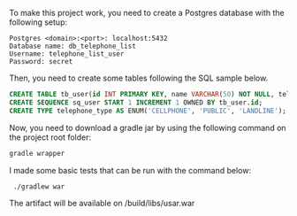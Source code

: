 To make this project work, you need to create a Postgres database with the following setup:

```
Postgres <domain>:<port>: localhost:5432
Database name: db_telephone_list
Username: telephone_list_user 
Password: secret
```
Then, you need to create some tables following the SQL sample below.

```SQL
CREATE TABLE tb_user(id INT PRIMARY KEY, name VARCHAR(50) NOT NULL, telephone VARCHAR(16) NOT NULL UNIQUE, type telephone_type);
CREATE SEQUENCE sq_user START 1 INCREMENT 1 OWNED BY tb_user.id;
CREATE TYPE telephone_type AS ENUM('CELLPHONE', 'PUBLIC', 'LANDLINE');
```

Now, you need to download a gradle jar by using the following command on the project root folder:

```bash
gradle wrapper 
```

I made some basic tests that can be run with the command below:

```bash
 ./gradlew war
```
The artifact will be available on /build/libs/usar.war
